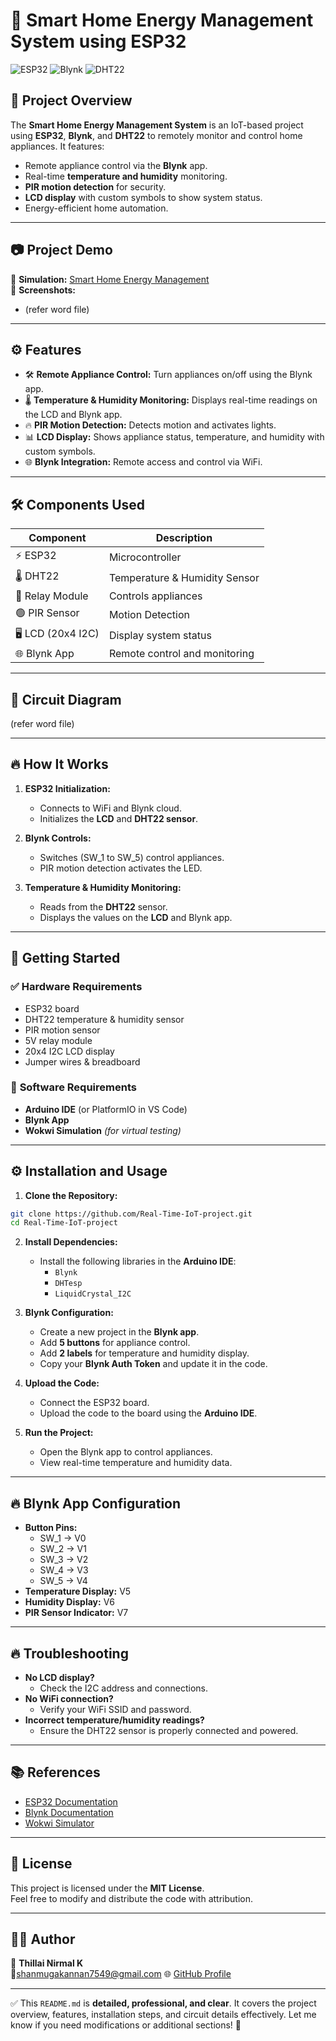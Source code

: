 # 🚀 **Smart Home Energy Management System using ESP32**

![ESP32](https://img.shields.io/badge/ESP32-IoT-blue) ![Blynk](https://img.shields.io/badge/Blynk-Integration-green) ![DHT22](https://img.shields.io/badge/Sensors-DHT22-orange)

## 🌟 **Project Overview**
The **Smart Home Energy Management System** is an IoT-based project using **ESP32**, **Blynk**, and **DHT22** to remotely monitor and control home appliances. It features:
- Remote appliance control via the **Blynk** app.
- Real-time **temperature and humidity** monitoring.
- **PIR motion detection** for security.
- **LCD display** with custom symbols to show system status.
- Energy-efficient home automation.

---

## 📷 **Project Demo**
🚀 **Simulation:** [Smart Home Energy Management](https://wokwi.com/projects/398558632512308225)  
📸 **Screenshots:**
- (refer word file)

---

## ⚙️ **Features**
- 🛠️ **Remote Appliance Control:** Turn appliances on/off using the Blynk app.  
- 🌡️ **Temperature & Humidity Monitoring:** Displays real-time readings on the LCD and Blynk app.  
- 🔥 **PIR Motion Detection:** Detects motion and activates lights.  
- 📊 **LCD Display:** Shows appliance status, temperature, and humidity with custom symbols.  
- 🌐 **Blynk Integration:** Remote access and control via WiFi.

---

## 🛠️ **Components Used**
| Component            | Description                 |
|----------------------|-----------------------------|
| ⚡ ESP32              | Microcontroller             |
| 🌡️ DHT22              | Temperature & Humidity Sensor |
| 🔌 Relay Module       | Controls appliances         |
| 🟢 PIR Sensor         | Motion Detection            |
| 🖥️ LCD (20x4 I2C)     | Display system status       |
| 🌐 Blynk App          | Remote control and monitoring |

---

## 🔧 **Circuit Diagram**
(refer word file)

---

## 🔥 **How It Works**
1. **ESP32 Initialization:**
   - Connects to WiFi and Blynk cloud.
   - Initializes the **LCD** and **DHT22 sensor**.

2. **Blynk Controls:**
   - Switches (SW_1 to SW_5) control appliances.
   - PIR motion detection activates the LED.

3. **Temperature & Humidity Monitoring:**
   - Reads from the **DHT22** sensor.
   - Displays the values on the **LCD** and Blynk app.

---

## 🚀 **Getting Started**

### ✅ **Hardware Requirements**
- ESP32 board  
- DHT22 temperature & humidity sensor  
- PIR motion sensor  
- 5V relay module  
- 20x4 I2C LCD display  
- Jumper wires & breadboard  

### 🔧 **Software Requirements**
- **Arduino IDE** (or PlatformIO in VS Code)  
- **Blynk App**  
- **Wokwi Simulation** *(for virtual testing)*  

---

## ⚙️ **Installation and Usage**

1. **Clone the Repository:**
```bash
git clone https://github.com/Real-Time-IoT-project.git
cd Real-Time-IoT-project
```

2. **Install Dependencies:**
   - Install the following libraries in the **Arduino IDE**:
     - `Blynk`
     - `DHTesp`
     - `LiquidCrystal_I2C`

3. **Blynk Configuration:**
   - Create a new project in the **Blynk app**.
   - Add **5 buttons** for appliance control.
   - Add **2 labels** for temperature and humidity display.
   - Copy your **Blynk Auth Token** and update it in the code.

4. **Upload the Code:**
   - Connect the ESP32 board.
   - Upload the code to the board using the **Arduino IDE**.

5. **Run the Project:**
   - Open the Blynk app to control appliances.
   - View real-time temperature and humidity data.

---

## 🔥 **Blynk App Configuration**
- **Button Pins:**
  - SW_1 → V0  
  - SW_2 → V1  
  - SW_3 → V2  
  - SW_4 → V3  
  - SW_5 → V4  
- **Temperature Display:** V5  
- **Humidity Display:** V6  
- **PIR Sensor Indicator:** V7  

---

## 🔥 **Troubleshooting**
- **No LCD display?**
  - Check the I2C address and connections.
- **No WiFi connection?**
  - Verify your WiFi SSID and password.
- **Incorrect temperature/humidity readings?**
  - Ensure the DHT22 sensor is properly connected and powered.

---

## 📚 **References**
- [ESP32 Documentation](https://docs.espressif.com/projects/esp-idf/en/latest/esp32/)  
- [Blynk Documentation](https://docs.blynk.io)  
- [Wokwi Simulator](https://wokwi.com)  

---

## 📜 **License**
This project is licensed under the **MIT License**.  
Feel free to modify and distribute the code with attribution.

---

## 👨‍💻 **Author**
👤 **Thillai Nirmal K**  
📧shanmugakannan7549@gmail.com
🌐 [GitHub Profile](https://github.com/thillainirmal-tech)

---

✅ This `README.md` is **detailed, professional, and clear**. It covers the project overview, features, installation steps, and circuit details effectively. Let me know if you need modifications or additional sections! 🚀
